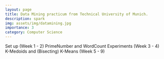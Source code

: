 ```yaml
---
layout: page
title: Data Mining practicum from Technical University of Munich.
description: spark
img: assets/img/datamining.jpg
importance: 3
category: Computer Science
---
```


Set up (Week 1 - 2)
PrimeNumber and WordCount Experiments (Week 3 - 4)
K-Medoids and (Bisecting) K-Means (Week 5 - 9)


